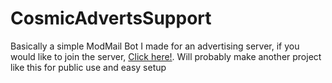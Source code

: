 # CosmicAdvertsSupport

Basically a simple ModMail Bot I made for an advertising server, if you would like to join the server, [Click here!](https://discord.gg/JWdHkZF).
Will probably make another project like this for public use and easy setup
